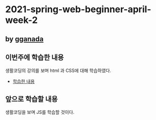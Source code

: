 # 2021-spring-web-beginner-april-week-2

## by [gganada](https://github.com/gganada)

## 이번주에 학습한 내용

 생활코딩의 강의를 보며 html 과 CSS에 대해 학습하였다.

  - [학습한 내용](https://gganada.github.io/JH_WebStudy/)

## 앞으로 학습할 내용

  생활코딩을 보며 JS를 학습할 것이다.
